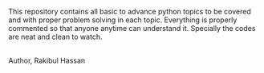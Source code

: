 <p>This repository contains all basic to advance python topics to be covered and with proper problem solving in each topic. 
Everything is properly commented so that anyone anytime can understand it. Specially the codes are neat and clean to watch.</p><br>
Author, Rakibul Hassan
